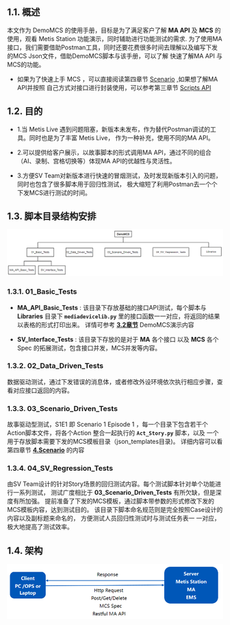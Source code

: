 ## 1.1. 概述
本文作为 DemoMCS 的使用手册，目标是为了满足客户了解 **MA API** 及 **MCS** 的使用，观看 Metis Station 功能演示，同时辅助进行功能测试的需求.
为了使用MA接口，我们需要借助Postman工具，同时还要花费很多时间去理解以及编写下发的MCS Json文件，借助DemoMCS脚本与该手册，可以了解
快速了解MA API 与 MCS的功能。

* 如果为了快速上手 MCS ，可以直接阅读第四章节 [Scenario](../scenarios/Scenarios.md) ,如果想了解MA API并按照
自己方式对接口进行封装使用，可以参考第三章节 [Scripts API](../api/index.md)

## 1.2. 目的
* 1.当 Metis Live 遇到问题阻塞，新版本未发布，作为替代Postman调试的工具。同时也是为了丰富 Metis Live，
作为一种补充，使用不同的MA API。

* 2.可以提供给客户展示，以故事脚本的形式调用MA API，通过不同的组合（AI、录制、宫格切换等）体现MA API的优越性与灵活性。

* 3.方便SV Team对新版本进行快速的冒烟测试，及时发现新版本引入的问题，同时也包含了很多脚本用于回归性测试，
极大缩短了利用Postman去一个个下发MCS进行测试的时间。


## 1.3. 脚本目录结构安排
![directory](picture/directoryNew.png)

### 1.3.1. 01_Basic_Tests

* **MA_API_Basic_Tests** :
该目录下存放基础的接口API测试，每个脚本与 **Libraries** 目录下 **`mediadevicelib.py`** 里的接口函数一一对应，将返回的结果以表格的形式打印出来。
详情可参考 [**3.2章节**](../api/mediadevice.md) DemoMCS演示内容

* **SV_Interface_Tests** : 
该目录下存放的是对于 **MA** 各个接口 以及 **MCS** 各个Spec 的拓展测试，包含接口并发，MCS并发等内容。

### 1.3.2. 02_Data_Driven_Tests
数据驱动测试，通过下发错误的消息体，或者修改外设环境依次执行相应步骤，查看对应接口返回的内容。

### 1.3.3. 03_Scenario_Driven_Tests
故事驱动型测试，S1E1 即 Scenario 1 Episode 1 ，每一个目录下包含若干个Action脚本文件，将各个Action
整合一起执行的 **`Act_Story.py`** 脚本，以及 一个用于存放脚本需要下发的MCS模板目录（json_templates目录)。
详细内容可以看第四章节 [**4.Scenario**](../scenarios/Scenarios.md) 的内容


### 1.3.4. 04_SV_Regression_Tests
由SV Team设计的针对Story场景的回归测试内容。每个测试脚本针对单个功能进行一系列测试，
测试广度相比于 **03_Scenario_Driven_Tests** 有所欠缺，但是深度有所加强。
提前准备了下发的MCS模板，通过脚本带参数的形式修改下发的MCS模板内容，达到测试目的。
该目录下脚本命名规范则是完全按照Case设计的内容以及副标题来命名的，
方便测试人员回归性测试时与测试任务表一 一对应，极大地提高了测试效率。


## 1.4. 架构
![structure](picture/structure.png)

